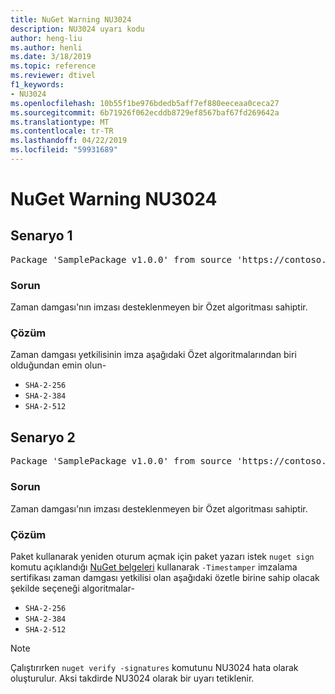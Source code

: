 ```yaml
---
title: NuGet Warning NU3024
description: NU3024 uyarı kodu
author: heng-liu
ms.author: henli
ms.date: 3/18/2019
ms.topic: reference
ms.reviewer: dtivel
f1_keywords:
- NU3024
ms.openlocfilehash: 10b55f1be976bdedb5aff7ef880eeceaa0ceca27
ms.sourcegitcommit: 6b71926f062ecddb8729ef8567baf67fd269642a
ms.translationtype: MT
ms.contentlocale: tr-TR
ms.lasthandoff: 04/22/2019
ms.locfileid: "59931689"
---
```

# <a name="nuget-warning-nu3024"></a>NuGet Warning NU3024

## <a name="scenario-1"></a>Senaryo 1

<pre>Package 'SamplePackage v1.0.0' from source 'https://contoso.com/index.json': The timestamp signature has an unsupported digest algorithm. The following algorithms are supported: : SHA-2-256, SHA-2-384, SHA-2-512.</pre>

### <a name="issue"></a>Sorun

Zaman damgası'nın imzası desteklenmeyen bir Özet algoritması sahiptir.


### <a name="solution"></a>Çözüm

Zaman damgası yetkilisinin imza aşağıdaki Özet algoritmalarından biri olduğundan emin olun- 
* `SHA-2-256`
* `SHA-2-384`
* `SHA-2-512`



## <a name="scenario-2"></a>Senaryo 2

<pre>Package 'SamplePackage v1.0.0' from source 'https://contoso.com/index.json': The primary signature's timestamp signature has an unsupported digest algorithm.</pre>

### <a name="issue"></a>Sorun

Zaman damgası'nın imzası desteklenmeyen bir Özet algoritması sahiptir.


### <a name="solution"></a>Çözüm

Paket kullanarak yeniden oturum açmak için paket yazarı istek `nuget sign` komutu açıklandığı [NuGet belgeleri](https://docs.microsoft.com/en-us/nuget/create-packages/sign-a-package) kullanarak `-Timestamper` imzalama sertifikası zaman damgası yetkilisi olan aşağıdaki özetle birine sahip olacak şekilde seçeneği algoritmalar-
* `SHA-2-256`
* `SHA-2-384`
* `SHA-2-512`


> [!Note]
> Çalıştırırken `nuget verify -signatures` komutunu NU3024 hata olarak oluşturulur. Aksi takdirde NU3024 olarak bir uyarı tetiklenir.